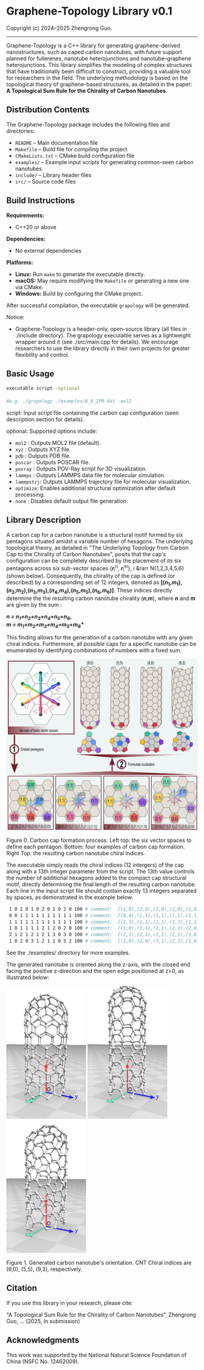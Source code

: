 # Graphene-Topology Library v0.1

Copyright (c) 2024–2025 Zhengrong Guo.

---

Graphene-Topology is a C++ library for generating graphene-derived nanostructures, such as caped carbon nanotubes, with future support planned for fullerenes, nanotube heterojunctions and nanotube–graphene heterojunctions. This library simplifies the modeling of complex structures that have traditionally been difficult to construct, providing a valuable tool for researchers in the field. The underlying methodology is based on the topological theory of graphene-based structures, as detailed in the paper:  
**A Topological Sum Rule for the Chirality of Carbon Nanotubes**.

## Distribution Contents

The Graphene-Topology package includes the following files and directories:

- `README` – Main documentation file  
- `Makefile` – Build file for compiling the project  
- `CMakeLists.txt` – CMake build configuration file  
- `examples/` – Example input scripts for generating common-seen carbon nanotubes  
- `include/` – Library header files  
- `src/` – Source code files

## Build Instructions

**Requirements:**  
- C++20 or above

**Dependencies:**  
- No external dependencies

**Platforms:**  
- **Linux:** Run `make` to generate the executable directly.  
- **macOS:** May require modifying the `Makefile` or generating a new one via CMake.  
- **Windows:** Build by configuring the CMake project.

After successful compilation, the executable `grapology` will be generated.

Notice:

- Graphene-Topology is a header-only, open-source library (all files in ./include directory). The grapology executable serves as a lightweight wrapper around it (see ./src/main.cpp for details). We encourage researchers to use the library directly in their own projects for greater flexibility and control.

<div style="page-break-after: always;"></div>

## Basic Usage

```bash
executable script -optional

#e.g. ./grapology ./examples/8_8_IPR.dat -mol2
```
   script: Input script file containing the carbon cap configuration (seen description section for details). 

   optional: Supported options include:
   - `mol2`    : Outputs MOL2 file (default).
   - `xyz`     : Outputs XYZ file.
   - `pdb`     : Outputs PDB file.
   - `poscar`  : Outputs POSCAR file.
   - `povray`  : Outputs POV-Ray script for 3D visualization.
   - `lammps`  : Outputs LAMMPS data file for molecular simulation.
   - `lammpstrj`: Outputs LAMMPS trajectory file for molecular visualization.
   - `optimize`: Enables additional structural optimization after default processing.
   - `none`    : Disables default output file generation.

## Library Description

A carbon cap for a carbon nanotube is a structural motif formed by six pentagons situated amidst a variable number of hexagons. The underlying topological theory, as detailed in "The Underlying Topology from Carbon Cap to the Chirality of Carbon Nanotubes", posits that the cap's configuration can be completely described by the placement of its six pentagons across six sub-vector spaces {<b>*r*</b><sub>i</sub><sup>n</sup>, <b>*r*</b><sub>i</sub><sup>m</sup>}, i &rarr N{1,2,3,4,5,6} (shown below). Consequently, the chirality of the cap is defined (or described) by a corresponding set of 12 integers, denoted as <strong>\[(*n*<sub>1</sub>,*m*<sub>1</sub>),(*n*<sub>2</sub>,*m*<sub>2</sub>),(*n*<sub>3</sub>,*m*<sub>3</sub>),(*n*<sub>4</sub>,*m*<sub>4</sub>),(*n*<sub>5</sub>,*m*<sub>5</sub>),(*n*<sub>6</sub>,*m*<sub>6</sub>)\]</strong>. These indices directly determine the the resulting carbon nanotube chirality (<b>*n*</b>,<b>*m*</b>), where <b>*n*</b> and <b>*m*</b> are given by the sum :

<div style="font-weight: bold; font-style: italic;">
<b>n</b> = n<sub>1</sub>+n<sub>2</sub>+n<sub>3</sub>+n<sub>4</sub>+n<sub>5</sub>+n<sub>6</sub>,
</div>

<div style="font-weight: bold; font-style: italic;">
<b>m</b> = m<sub>1</sub>+m<sub>2</sub>+m<sub>3</sub>+m<sub>4</sub>+m<sub>5</sub>+m<sub>6</sub>*
</div>



This finding allows for the generation of a carbon nanotube with any given chiral indices. Furthermore, all possible caps for a specific nanotube can be enumerated by identifying combinations of numbers with a fixed sum.

<div> 
<img src="images/Figure0.png" width="600"> 

Figure 0. Carbon cap formation process. Left top: the six vector spaces to define each pentagon. Bottom: four examples of carbon cap formation. Right Top: the resulting carbon nanotube chiral indices.
</div>

The executable simply reads the chiral indices (12 intergers) of the cap along with a 13th integer parameter from the script. The 13th value controls the number of additional hexagons added to the compact cap structural motif, directly determining the final length of the resulting carbon nanotube. Each line in the input script file should contain exactly 13 integers separated by spaces, as demonstrated in the example below. 

```bash
 1 0 2 0 1 0 2 0 1 0 2 0 100 # comment:  [(1,0),(2,0),(1,0),(2,0),(1,0),(2,0)]-100h - (9,0)
 0 0 1 1 1 1 1 1 1 1 1 1 100 # comment:  [(0,0),(1,1),(1,1),(1,1),(1,1),(1,1)]-100h - (5,5)
 1 1 1 1 1 1 1 1 1 1 1 1 100 # comment:  [(1,1),(1,1),(1,1),(1,1),(1,1),(1,1)]-100h - (6,6)
 1 0 1 1 1 1 2 1 2 0 2 0 100 # comment:  [(1,0),(1,1),(1,1),(2,1),(2,0),(2,0)]-100h - (9,3)
 2 1 2 1 2 1 2 1 3 0 3 0 100 # comment:  [(2,1),(2,1),(2,1),(2,1),(3,0),(3,0)]-100h - (14,4)
 1 0 2 0 3 1 2 1 1 0 5 2 100 # comment:  [(1,0),(2,0),(3,1),(2,1),(1,0),(5,2)]-100h - (14,4)
```

See the ./examples/ directory for more examples.

The generated nanotube is oriented along the z-axis, with the closed end facing the positive z-direction and the open edge positioned at z=0, as illustrated below:

<div> 
<img src="images/Figure1a.png" width="210"> 
<img src="images/Figure1b.png" width="210"> 
<img src="images/Figure1c.png" width="210"> 

Figure 1. Generated carbon nanotube's orientation. CNT Chiral indices are (9,0), (5,5), (9,3), respectively.
</div>
   
## Citation
If you use this library in your research, please cite:

"A Topological Sum Rule for the Chirality of Carbon Nanotubes", Zhengrong Guo, ... (2025, In submission)

## Acknowledgments

This work was supported by the National Natural Science Foundation of China (NSFC No. 12462009).
